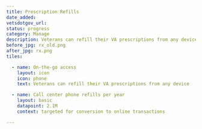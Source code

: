 ```yaml
---
title: Prescription Refills
date_added:
vetsdotgov_url:
status: progress
category: Manage
description: Veterans can refill their VA prescriptions from any device
before_jpg: rx_old.png
after_jpg: rx.png
tiles:

  - name: On-the-go access
    layout: icon
    icon: phone
    text: Veterans can refill their VA prescriptions from any device

  - name: Call center phone refills per year
    layout: basic
    datapoint: 2.1M
    context: targeted for conversion to online transactions

---
```

